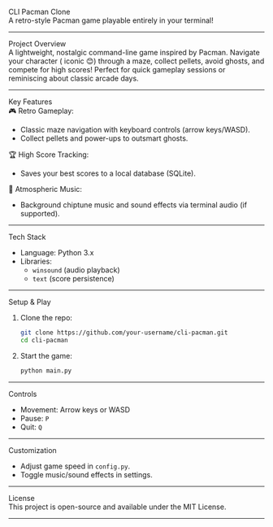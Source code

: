  CLI Pacman Clone  
A retro-style Pacman game playable entirely in your terminal!  

---

 Project Overview  
A lightweight, nostalgic command-line game inspired by Pacman. Navigate your character ( iconic 😊) through a maze, collect pellets, avoid ghosts, and compete for high scores! Perfect for quick gameplay sessions or reminiscing about classic arcade days.  

---

 Key Features  
🎮 Retro Gameplay:  
   - Classic maze navigation with keyboard controls (arrow keys/WASD).  
   - Collect pellets and power-ups to outsmart ghosts.  

🏆 High Score Tracking:  
   - Saves your best scores to a local database (SQLite).  

🎵 Atmospheric Music:  
   - Background chiptune music and sound effects via terminal audio (if supported).  

---

 Tech Stack  
- Language: Python 3.x  
- Libraries:  
  - `winsound` (audio playback)  
  - `text` (score persistence)  

---

 Setup & Play  
1. Clone the repo:  
   ```bash  
   git clone https://github.com/your-username/cli-pacman.git  
   cd cli-pacman  
   ```  

2. Start the game:  
   ```bash  
   python main.py  
   ```  

---

 Controls  
- Movement: Arrow keys or WASD  
- Pause: `P`  
- Quit: `Q`  

---

 Customization  
- Adjust game speed in `config.py`.  
- Toggle music/sound effects in settings.  

---

 License  
This project is open-source and available under the MIT License.  

---
